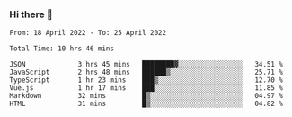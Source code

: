 ### Hi there 👋

<!--
**siaikin/siaikin** is a ✨ _special_ ✨ repository because its `README.md` (this file) appears on your GitHub profile.

Here are some ideas to get you started:

- 🔭 I’m currently working on ...
- 🌱 I’m currently learning ...
- 👯 I’m looking to collaborate on ...
- 🤔 I’m looking for help with ...
- 💬 Ask me about ...
- 📫 How to reach me: ...
- 😄 Pronouns: ...
- ⚡ Fun fact: ...
-->

<!--START_SECTION:waka-->

```text
From: 18 April 2022 - To: 25 April 2022

Total Time: 10 hrs 46 mins

JSON             3 hrs 45 mins   ████████▓░░░░░░░░░░░░░░░░   34.51 %
JavaScript       2 hrs 48 mins   ██████▒░░░░░░░░░░░░░░░░░░   25.71 %
TypeScript       1 hr 23 mins    ███▒░░░░░░░░░░░░░░░░░░░░░   12.70 %
Vue.js           1 hr 17 mins    ███░░░░░░░░░░░░░░░░░░░░░░   11.85 %
Markdown         32 mins         █▒░░░░░░░░░░░░░░░░░░░░░░░   04.97 %
HTML             31 mins         █▒░░░░░░░░░░░░░░░░░░░░░░░   04.82 %
```

<!--END_SECTION:waka-->
